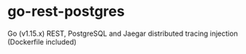 # go-rest-postgres
Go (v1.15.x) REST, PostgreSQL and Jaegar distributed tracing injection (Dockerfile included)
